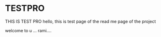 # TESTPRO
THIS IS TEST PRO
hello, 
this is test page of the read me page of the project

welcome to u ...
rami....
